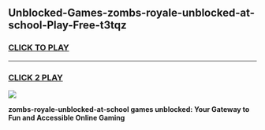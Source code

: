 
## Unblocked-Games-zombs-royale-unblocked-at-school-Play-Free-t3tqz
<h3>
<a href="https://premium76.site?title=zombs-royale-unblocked-at-school&ref=23A">CLICK TO PLAY</a></h3>
<hr>

<h3>
<a href="https://premium76.site?title=zombs-royale-unblocked-at-school&ref=23A">CLICK 2 PLAY</a>
  
</h3>

<a href="https://premium76.site?title=zombs-royale-unblocked-at-school&ref=23A"><img src="https://clearcache.store/games.png"></a>


**zombs-royale-unblocked-at-school games unblocked: Your Gateway to Fun and Accessible Online Gaming**
